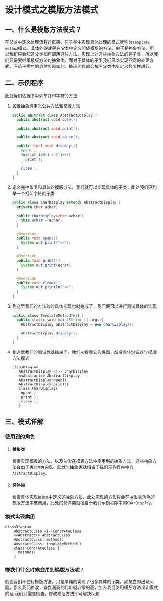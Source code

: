 # 设计模式之模版方法模式

## 一、什么是模版方法模式？

在父类中定义处理流程的框架，在子类中实现具体处理的模式就称为`Template method`模式。具体的说就是在父类中定义组成模版的方法，由于是抽象方法，所以我们只会知道父类如何调用这些方法。实现上述这些抽象方法的是子类，所以我们只需要继承模版方法的抽象类，而对于具体的子类我们可以实现不同的处理方式，不论子类中的具体实现如何，处理流程都会按照父类中所定义的那样进行。

## 二、示例程序

此处我们依据书中列举打印字符的方法

1. 设置抽象类定义公共方法和模版方法

   ```java
   public abstract class AbstractDisplay {
     public abstract void open();

     public abstract void print();

     public abstract void close();

     public final void display(){
       open();
       for(int i=0;i < 5;i++){
         print();
       }
       close();
     }
   }
   ```

2. 定义完抽象类和具体的模版方法，我们就可以实现具体的子类，此处我们只列举一个打印字符的子类

   ```java
   public class CharDisplay extends AbstractDisplay {
     private char achar;

     public CharDisplay(char achar){
       this.achar = achar;
     }

     @Override
     public void open(){
       System.out.print("<<");
     }

     @Override
     public void print(){
       System.out.print(achar);
     }

     @Override
     public void close(){
       System.out.println(">>")
     }
   }
   ```

3. 到这里我们的方法的的具体实现也就完成了，我们便可以进行测试具体的实现

   ```java
   public class TemplateMethodTest {
     public static void main(String [] args){
       AbstractDisplay abstractDisplay = new CharDisplay();

       abstractDisplay.display();
     }
   }
   ```

4. 到这里我们的测试也就结束了，我们来看看它的类图，然后具体说说这个模版方法模式

   ```mermaid
   classDiagram
      AbstractDisplay <|-- CharDisplay
      <<Abstract>> AbstractDisplay
      AbstractDisplay:open()
      AbstractDisplay:print()
      class CharDisplay{
       open();
       print();
       close();
      }
   ```

   

## 三、模式详解

### 使用到的角色

1. #### 抽象类

   负责实现模版的方法，以及生命在模版方法中使用到的抽象方法，这些抽象方法会由子类`具体类`实现，此处的抽象类就相当于我们示例程序中的`AbstractDisplay`。

2. #### 具体类

   负责具体实现`抽象类`中定义的抽象方法，此处实现的方法将会在抽象类角色的模版方法中被调用，此处的具体类就相当于我们示例程序中的`CharDisplay`。

### 模式实现类图

```mermaid
classDiagram
    AbstractClass <|--ConcreteClass
    <<Abstract>> AbstractClass
    AbstractClass: method()
    AbstractClass: templateMethod()
    class ConcreteClass {
      method()
    }
```




### 哪我们什么时候会用到模版方法呢？

假设我们不使用模版方法，只是单纯的实现了很多具体的子类，如果立即出现问题，那么我们修改，查找漏洞的代价就非常的高，加入我们使用模版方法设计模式的话 我们只需要检查，修改模版方法即可解决问题
